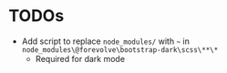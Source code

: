 # TODOs

- Add script to replace `node_modules/` with `~` in `node_modules\@forevolve\bootstrap-dark\scss\**\*`
  - Required for dark mode